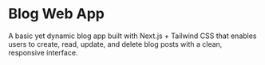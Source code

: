 # Blog Web App

A basic yet dynamic blog app built with Next.js + Tailwind CSS that enables users to create, read, update, and delete blog posts with a clean, responsive interface.
